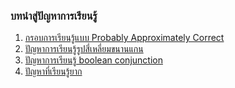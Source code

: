### บทนำสู่ปัญหาการเรียนรู้
1. [กรอบการเรียนรู้แบบ Probably Approximately Correct](https://vacharapat.github.io/Computational-Learning-Theory/docs/pac1)
1. [ปัญหาการเรียนรู้รูปสี่เหลี่ยมขนานแกน](https://vacharapat.github.io/Computational-Learning-Theory/docs/pac2)
1. [ปัญหาการเรียนรู้ boolean conjunction](https://vacharapat.github.io/Computational-Learning-Theory/docs/pac3)
1. [ปัญหาที่เรียนรู้ยาก](https://vacharapat.github.io/Computational-Learning-Theory/docs/pac4)
